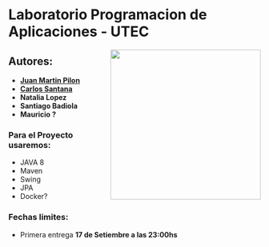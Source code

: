 # Laboratorio Programacion de Aplicaciones - UTEC

<img align="right" width="300" src="https://media.giphy.com/media/Dh5q0sShxgp13DwrvG/giphy.gif">

## Autores:

* **[Juan Martin Pilon](https://github.com/JuanmaPilon)**
* **[Carlos Santana](https://github.com/Carlangassss)**
* **Natalia Lopez**
* **Santiago Badiola**
* **Mauricio ?**

### Para el Proyecto usaremos:

- JAVA 8
- Maven
- Swing
- JPA
- Docker?

### Fechas limites:

- Primera entrega **17 de Setiembre a las 23:00hs**
